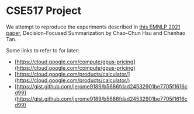 # CSE517 Project

We attempt to reproduce the experiments described in [this EMNLP 2021 paper](https://aclanthology.org/2021.emnlp-main.10.pdf), Decision-Focused Summarization by Chao-Chun Hsu and Chenhao Tan.

Some links to refer to for later:
* [https://cloud.google.com/compute/gpus-pricing](https://cloud.google.com/compute/gpus-pricing)
* [https://cloud.google.com/products/calculator/](https://cloud.google.com/products/calculator/)
* [https://gist.github.com/jerome9189/b5686fdad24532901be7705f1616cd99](https://gist.github.com/jerome9189/b5686fdad24532901be7705f1616cd99)
